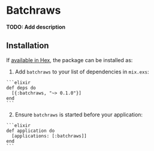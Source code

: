 # Batchraws

**TODO: Add description**

## Installation

If [available in Hex](https://hex.pm/docs/publish), the package can be installed as:

  1. Add `batchraws` to your list of dependencies in `mix.exs`:

    ```elixir
    def deps do
      [{:batchraws, "~> 0.1.0"}]
    end
    ```

  2. Ensure `batchraws` is started before your application:

    ```elixir
    def application do
      [applications: [:batchraws]]
    end
    ```


